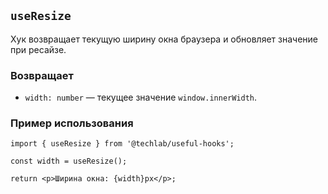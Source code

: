 ## `useResize`

Хук возвращает текущую ширину окна браузера и обновляет значение при ресайзе.

### Возвращает

- `width: number` — текущее значение `window.innerWidth`.

### Пример использования

```tsx
import { useResize } from '@techlab/useful-hooks';

const width = useResize();

return <p>Ширина окна: {width}px</p>;
```